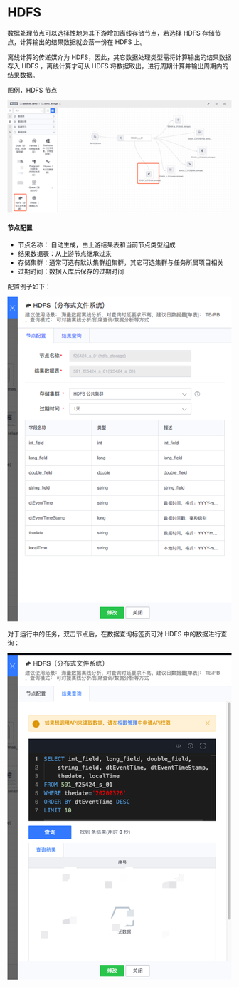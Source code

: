 # HDFS

数据处理节点可以选择性地为其下游增加离线存储节点，若选择 HDFS 存储节点，计算输出的结果数据就会落一份在 HDFS 上。

离线计算的传递媒介为 HDFS，因此，其它数据处理类型需将计算输出的结果数据存入 HDFS ，离线计算才可从 HDFS 将数据取出，进行周期计算并输出周期内的结果数据。

图例，HDFS 节点

![](../../../../assets/dataflow/components/storage/dataflow-hdfs.png)

#### 节点配置
- 节点名称： 自动生成，由上游结果表和当前节点类型组成
- 结果数据表：从上游节点继承过来
- 存储集群：通常可选有默认集群组集群，其它可选集群与任务所属项目相关
- 过期时间：数据入库后保存的过期时间

配置例子如下：

![](../../../../assets/dataflow/components/storage/dataflow-hdfs-example.png)

对于运行中的任务，双击节点后，在数据查询标签页可对 HDFS 中的数据进行查询：

![](../../../../assets/dataflow/components/storage/dataflow-hdfs-query.png)
